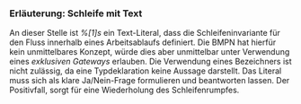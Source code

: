 ### Erläuterung: Schleife mit Text

An dieser Stelle ist _%[1]s_ ein Text-Literal, dass die Schleifeninvariante für den Fluss innerhalb eines Arbeitsablaufs definiert.
Die BMPN hat hierfür kein unmittelbares Konzept, würde dies aber unmittelbar unter Verwendung eines _exklusiven Gateways_ erlauben.
Die Verwendung eines Bezeichners ist nicht zulässig, da eine Typdeklaration keine Aussage darstellt.
Das Literal muss sich als klare Ja/Nein-Frage formulieren und beantworten lassen.
Der Positivfall, sorgt für eine Wiederholung des Schleifenrumpfes.
